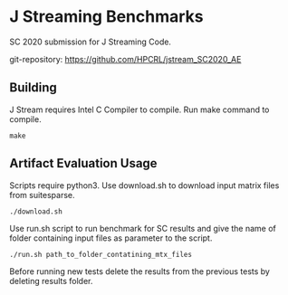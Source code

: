 # J Streaming Benchmarks

SC 2020 submission for J Streaming Code.

git-repository: https://github.com/HPCRL/jstream_SC2020_AE

## Building 

J Stream requires Intel C Compiler to compile. Run make command to compile.

```
make
```

## Artifact Evaluation Usage

Scripts require python3. Use download.sh to download input matrix files from suitesparse.

```
./download.sh
```

Use run.sh script to run benchmark for SC results and give the name of folder containing input files as parameter to the script.

```
./run.sh path_to_folder_contatining_mtx_files
```

Before running new tests delete the results from the previous tests by deleting results folder.



